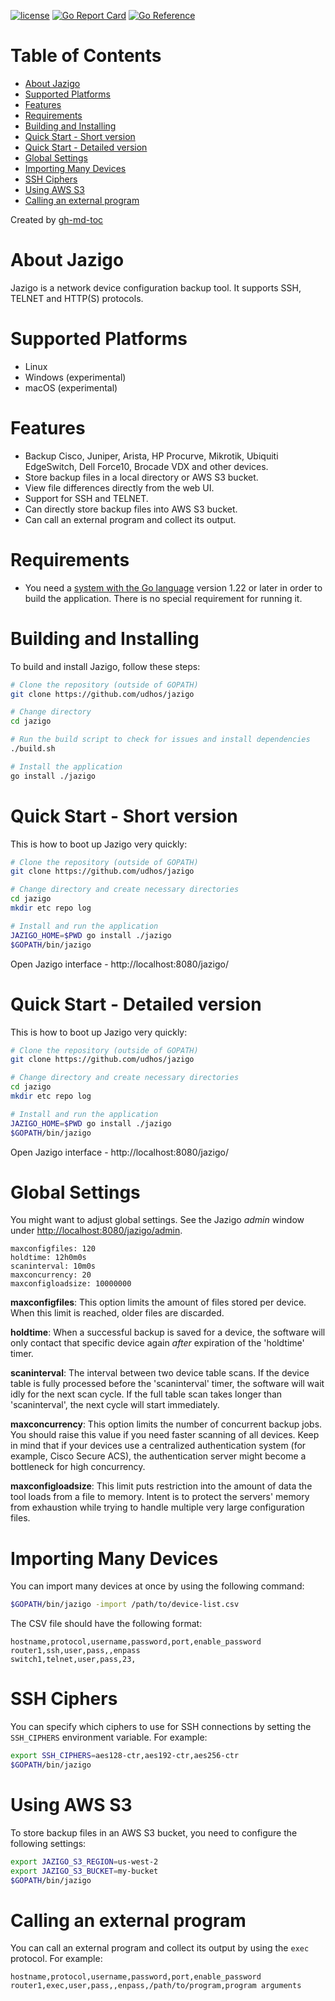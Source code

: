 

[![license](http://img.shields.io/badge/license-MIT-blue.svg)](https://github.com/udhos/jazigo/blob/master/LICENSE)
[![Go Report Card](https://goreportcard.com/badge/github.com/udhos/jazigo)](https://goreportcard.com/report/github.com/udhos/jazigo)
[![Go Reference](https://pkg.go.dev/badge/github.com/udhos/jazigo.svg)](https://pkg.go.dev/github.com/udhos/jazigo)

Table of Contents
=================

* [About Jazigo](#about-jazigo)
* [Supported Platforms](#supported-platforms)
* [Features](#features)
* [Requirements](#requirements)
* [Building and Installing](#building-and-installing)
* [Quick Start - Short version](#quick-start---short-version)
* [Quick Start - Detailed version](#quick-start---detailed-version)
* [Global Settings](#global-settings)
* [Importing Many Devices](#importing-many-devices)
* [SSH Ciphers](#ssh-ciphers)
* [Using AWS S3](#using-aws-s3)
* [Calling an external program](#calling-an-external-program)

Created by [gh-md-toc](https://github.com/ekalinin/github-markdown-toc.go)

About Jazigo
============

Jazigo is a network device configuration backup tool. It supports SSH, TELNET and HTTP(S) protocols.

Supported Platforms
===================

* Linux
* Windows (experimental)
* macOS (experimental)

Features
========

- Backup Cisco, Juniper, Arista, HP Procurve, Mikrotik, Ubiquiti EdgeSwitch, Dell Force10, Brocade VDX and other devices.
- Store backup files in a local directory or AWS S3 bucket.
- View file differences directly from the web UI.
- Support for SSH and TELNET.
- Can directly store backup files into AWS S3 bucket.
- Can call an external program and collect its output.

Requirements
============

- You need a [system with the Go language](https://golang.org/dl/) version 1.22 or later in order to build the application. There is no special requirement for running it.

Building and Installing
======================

To build and install Jazigo, follow these steps:

```bash
# Clone the repository (outside of GOPATH)
git clone https://github.com/udhos/jazigo

# Change directory
cd jazigo

# Run the build script to check for issues and install dependencies
./build.sh

# Install the application
go install ./jazigo
```

Quick Start - Short version
===========================

This is how to boot up Jazigo very quickly:

```bash
# Clone the repository (outside of GOPATH)
git clone https://github.com/udhos/jazigo

# Change directory and create necessary directories
cd jazigo
mkdir etc repo log

# Install and run the application
JAZIGO_HOME=$PWD go install ./jazigo
$GOPATH/bin/jazigo
```

Open Jazigo interface - http://localhost:8080/jazigo/

Quick Start - Detailed version
==============================

This is how to boot up Jazigo very quickly:

```bash
# Clone the repository (outside of GOPATH)
git clone https://github.com/udhos/jazigo

# Change directory and create necessary directories
cd jazigo
mkdir etc repo log

# Install and run the application
JAZIGO_HOME=$PWD go install ./jazigo
$GOPATH/bin/jazigo
```

Open Jazigo interface - http://localhost:8080/jazigo/

Global Settings
===============

You might want to adjust global settings. See the Jazigo *admin* window under [http://localhost:8080/jazigo/admin](http://localhost:8080/jazigo/admin).

    maxconfigfiles: 120
    holdtime: 12h0m0s
    scaninterval: 10m0s
    maxconcurrency: 20
    maxconfigloadsize: 10000000

**maxconfigfiles**: This option limits the amount of files stored per device. When this limit is reached, older files are discarded.

**holdtime**: When a successful backup is saved for a device, the software will only contact that specific device again *after* expiration of the 'holdtime' timer.

**scaninterval**: The interval between two device table scans. If the device table is fully processed before the 'scaninterval' timer, the software will wait idly for the next scan cycle. If the full table scan takes longer than 'scaninterval', the next cycle will start immediately.

**maxconcurrency**: This option limits the number of concurrent backup jobs. You should raise this value if you need faster scanning of all devices. Keep in mind that if your devices use a centralized authentication system (for example, Cisco Secure ACS), the authentication server might become a bottleneck for high concurrency.

**maxconfigloadsize**: This limit puts restriction into the amount of data the tool loads from a file to memory. Intent is to protect the servers' memory from exhaustion while trying to handle multiple very large configuration files.

Importing Many Devices
======================

You can import many devices at once by using the following command:

```bash
$GOPATH/bin/jazigo -import /path/to/device-list.csv
```

The CSV file should have the following format:

```
hostname,protocol,username,password,port,enable_password
router1,ssh,user,pass,,enpass
switch1,telnet,user,pass,23,
```

SSH Ciphers
===========

You can specify which ciphers to use for SSH connections by setting the `SSH_CIPHERS` environment variable. For example:

```bash
export SSH_CIPHERS=aes128-ctr,aes192-ctr,aes256-ctr
$GOPATH/bin/jazigo
```

Using AWS S3
===========

To store backup files in an AWS S3 bucket, you need to configure the following settings:

```bash
export JAZIGO_S3_REGION=us-west-2
export JAZIGO_S3_BUCKET=my-bucket
$GOPATH/bin/jazigo
```

Calling an external program
===========================

You can call an external program and collect its output by using the `exec` protocol. For example:

```
hostname,protocol,username,password,port,enable_password
router1,exec,user,pass,,enpass,/path/to/program,program arguments
```


